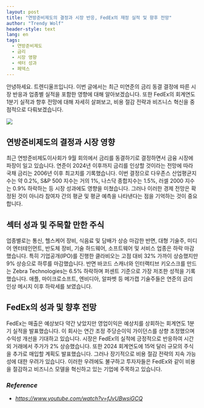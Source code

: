 ```yaml
---
layout: post
title: "연방준비제도의 결정과 시장 반응, FedEx의 재정 실적 및 향후 전망"
author: "Trendy Wolf"
header-style: text
lang: en
tags:
  - 연방준비제도
  - 금리
  - 시장 영향
  - 섹터 성과
  - 페덱스
---
```


안녕하세요. 트렌디울프입니다. 이번 글에서는 최근 미연준의 금리 동결 결정에 따른 시장 반응과 업종별 실적을 포함한 영향에 대해 알아보겠습니다. 또한 FedEx의 회계연도 1분기 실적과 향후 전망에 대해 자세히 살펴보고, 비용 절감 전략과 비즈니스 혁신을 중점적으로 다뤄보겠습니다.

<img
    src="https://i.ytimg.com/vi/fJvUBwsiGCQ/hqdefault.jpg"
/>


## 연방준비제도의 결정과 시장 영향
최근 연방준비제도이사회가 9월 회의에서 금리를 동결하기로 결정하면서 금융 시장에 파장이 일고 있습니다. 연준이 2024년 이후까지 금리를 인상할 것이라는 전망에 따라 국채 금리는 2006년 이후 최고치를 기록했습니다. 이번 결정으로 다우존스 산업평균지수는 약 0.2%, S&P 500 지수는 거의 1%, 나스닥 종합지수는 1.5%, 러셀 2000 지수는 0.9% 하락하는 등 시장 성과에도 영향을 미쳤습니다. 그러나 이러한 경제 전망은 확정된 것이 아니라 참여자 간의 평균 및 평균 예측을 나타낸다는 점을 기억하는 것이 중요합니다.

## 섹터 성과 및 주목할 만한 주식
업종별로는 통신, 헬스케어 장비, 식음료 및 담배가 상승 마감한 반면, 대형 기술주, 미디어 엔터테인먼트, 반도체 장비, 기술 하드웨어, 소프트웨어 및 서비스 업종은 하락 마감했습니다. 특히 기업공개(IPO)를 진행한 클라비오는 고점 대비 32% 가까이 상승했지만 9% 상승으로 하루를 마감했습니다. 반면 바코드 스캐너와 인터랙티브 키오스크를 만드는 Zebra Technologies는 6.5% 하락하며 퍼센트 기준으로 가장 저조한 성적을 기록했습니다. 애플, 마이크로소프트, 엔비디아, 알파벳 등 메가캡 기술주들은 연준의 금리 인상 메시지 이후 하락세를 보였습니다.

## FedEx의 성과 및 향후 전망
FedEx는 매출은 예상보다 약간 낮았지만 영업이익은 예상치를 상회하는 회계연도 1분기 실적을 발표했습니다. 이 회사는 연간 조정 주당순이익 가이던스를 상향 조정했으며 수익성 개선을 기대하고 있습니다. 시장은 FedEx의 실적에 긍정적으로 반응하여 시간 외 거래에서 주가가 2% 상승했습니다. 또한 2024 회계연도에 15억 달러 규모의 주식을 추가로 매입할 계획도 발표했습니다. 그러나 장기적으로 비용 절감 전략의 지속 가능성에 대한 우려가 있습니다. 이러한 우려에도 불구하고 투자자들은 FedEx와 같이 비용을 절감하고 비즈니스 모델을 혁신하고 있는 기업에 주목하고 있습니다.


### _Reference_
- _https://www.youtube.com/watch?v=fJvUBwsiGCQ_

